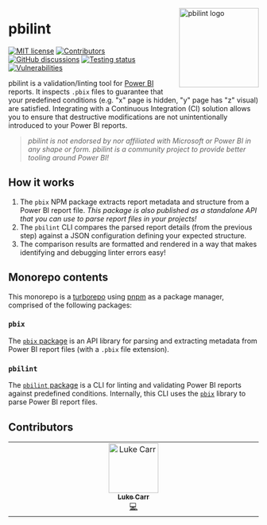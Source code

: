 <img src="https://user-images.githubusercontent.com/24438483/228566525-0553987f-51c1-4297-8687-032944a6e084.png" align="right"
     alt="pbilint logo" height="160" width="160" />

# pbilint

[![MIT license](https://img.shields.io/github/license/pbilint/pbilint?style=for-the-badge&labelColor=eef1ef&color=6369d1&logo=open-source-initiative&logoColor=1c2321)](LICENSE)
[![Contributors](https://img.shields.io/github/all-contributors/pbilint/pbilint?style=for-the-badge&labelColor=eef1ef&color=6369d1)](#contributors)
[![GitHub discussions](https://img.shields.io/badge/GitHub-Discussion-black?style=for-the-badge&labelColor=eef1ef&color=6369d1&logo=github&logoColor=1c2321)][discussion]
[![Testing status](https://img.shields.io/github/actions/workflow/status/pbilint/pbilint/test.yml?label=tests&style=for-the-badge&labelColor=eef1ef&logo=vitest&logoColor=1c2321)][tests]
[![Vulnerabilities](https://img.shields.io/snyk/vulnerabilities/github/pbilint/pbilint?style=for-the-badge&labelColor=eef1ef&logo=snyk&logoColor=1c2321)](#)

pbilint is a validation/linting tool for [Power BI][powerbi] reports. It inspects `.pbix` files to guarantee that your predefined conditions (e.g. "x" page is hidden, "y" page has "z" visual) are satisfied. Integrating with a Continuous Integration (CI) solution allows you to ensure that destructive modifications are not unintentionally introduced to your Power BI reports.

> *pbilint is not endorsed by nor affiliated with Microsoft or Power BI in any shape or form. pbilint is a community project to provide better tooling around Power BI!*

## How it works

1. The `pbix` NPM package extracts report metadata and structure from a Power BI report file. *This package is also published as a standalone API that you can use to parse report files in your projects!*
1. The `pbilint` CLI compares the parsed report details (from the previous step) against a JSON configuration defining your expected structure.
1. The comparison results are formatted and rendered in a way that makes identifying and debugging linter errors easy!

## Monorepo contents

This monorepo is a [turborepo][turborepo] using [pnpm][pnpm] as a package manager, comprised of the following packages:

### `pbix`

The [`pbix` package](packages/pbix) is an API library for parsing and extracting metadata from Power BI report files (with a `.pbix` file extension).

### `pbilint`

The [`pbilint` package](packages/pbilint) is a CLI for linting and validating Power BI reports against predefined conditions. Internally, this CLI uses the [`pbix`](#pbix) library to parse Power BI report files.

## Contributors

<!-- ALL-CONTRIBUTORS-LIST:START - Do not remove or modify this section -->
<!-- prettier-ignore-start -->
<!-- markdownlint-disable -->
<table>
  <tbody>
    <tr>
      <td align="center" valign="top" width="14.28%"><a href="https://www.carr.sh"><img src="https://avatars.githubusercontent.com/u/24438483?v=4?s=100" width="100px;" alt="Luke Carr"/><br /><sub><b>Luke Carr</b></sub></a><br /><a href="#code-lukecarr" title="Code">💻</a></td>
    </tr>
  </tbody>
</table>

<!-- markdownlint-restore -->
<!-- prettier-ignore-end -->

<!-- ALL-CONTRIBUTORS-LIST:END -->

[tests]: https://github.com/pbilint/pbilint/actions/workflows/test.yml
[discussion]: https://github.com/orgs/pbilint/discussions
[powerbi]: https://powerbi.microsoft.com
[turborepo]: https://turbo.build/repo
[pnpm]: https://pnpm.io
